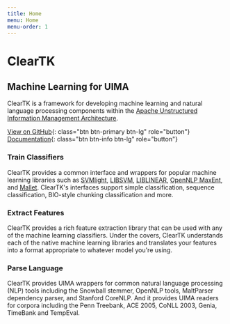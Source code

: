 ```yaml
---
title: Home
menu: Home
menu-order: 1
---
```


<div class="text-center jumbotron">

# ClearTK #

## Machine Learning for UIMA ##

ClearTK is a framework for developing machine learning and natural language processing components within the [Apache Unstructured Information Management Architecture](http://uima.apache.org).

[View on GitHub](https://github.com/ClearTK/cleartk){: class="btn btn-primary btn-lg" role="button"}
[Documentation](docs/index.html){: class="btn btn-info btn-lg" role="button"}

</div>

<div class="row">
<div class="col-md-4">

### Train Classifiers ###

ClearTK provides a common interface and wrappers for popular machine learning libraries such as [SVMlight](http://svmlight.joachims.org/), [LIBSVM](http://www.csie.ntu.edu.tw/~cjlin/libsvm/), [LIBLINEAR](http://www.csie.ntu.edu.tw/~cjlin/liblinear/), [OpenNLP MaxEnt](http://opennlp.apache.org/), and [Mallet](http://mallet.cs.umass.edu/).
ClearTK's interfaces support simple classification, sequence classification, BIO-style chunking classification and more.

</div>
<div class="col-md-4">

### Extract Features ###

ClearTK provides a rich feature extraction library that can be used with any of the machine learning classifiers. Under the covers, ClearTK understands each of the native machine learning libraries and translates your features into a format appropriate to whatever model you're using.

</div>
<div class="col-md-4">

### Parse Language ###
ClearTK provides UIMA wrappers for common natural language processing (NLP) tools including the Snowball stemmer, OpenNLP tools, MaltParser dependency parser, and Stanford CoreNLP.
And it provides UIMA readers for corpora including the Penn Treebank, ACE 2005, CoNLL 2003, Genia, TimeBank and TempEval.

</div>
</div>